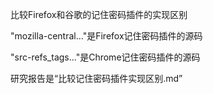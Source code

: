 比较Firefox和谷歌的记住密码插件的实现区别

"mozilla-central..."是Firefox记住密码插件的源码

"src-refs_tags..."是Chrome记住密码插件的源码

研究报告是“比较记住密码插件实现区别.md”
